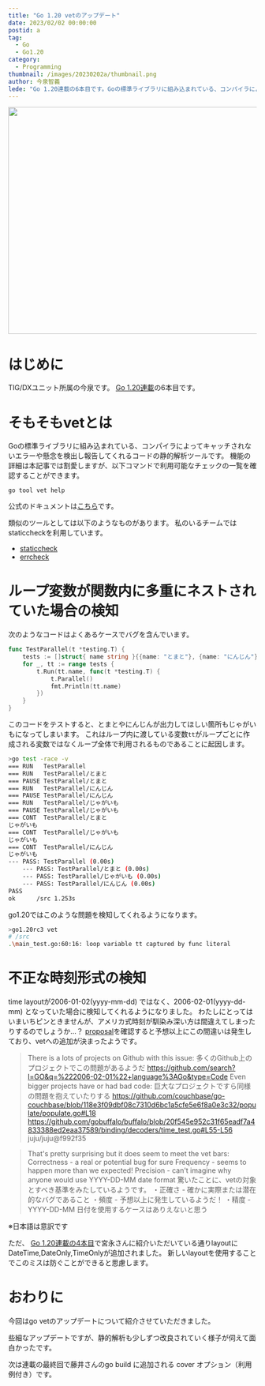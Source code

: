 ```yaml
---
title: "Go 1.20 vetのアップデート"
date: 2023/02/02 00:00:00
postid: a
tag:
  - Go
  - Go1.20
category:
  - Programming
thumbnail: /images/20230202a/thumbnail.png
author: 今泉智義
lede: "Go 1.20連載の6本目です。Goの標準ライブラリに組み込まれている、コンパイラによってキャッチされないエラーや懸念を検出し報告してくれるコードの静的解析ツールです。機能の詳細は本記事では割愛しますが、以下コマンドで利用可能なチェックの一覧を確認することができます。"
---
```

<img src="/images/20230202a/top.png" alt="" width="800" height="460">

# はじめに
TIG/DXユニット所属の今泉です。 [Go 1.20連載](/articles/20230123a/)の6本目です。

# そもそもvetとは
Goの標準ライブラリに組み込まれている、コンパイラによってキャッチされないエラーや懸念を検出し報告してくれるコードの静的解析ツールです。
機能の詳細は本記事では割愛しますが、以下コマンドで利用可能なチェックの一覧を確認することができます。

```go tool vet help```

公式のドキュメントは[こちら](https://pkg.go.dev/cmd/vet)です。

類似のツールとしては以下のようなものがあります。
私のいるチームではstaticcheckを利用しています。
* [staticcheck](https://github.com/dominikh/go-tools)
* [errcheck](https://github.com/kisielk/errcheck)



# ループ変数が関数内に多重にネストされていた場合の検知

次のようなコードはよくあるケースでバグを含んでいます。

```go
func TestParallel(t *testing.T) {
	tests := []struct{ name string }{{name: "とまと"}, {name: "にんじん"}, {name: "じゃがいも"}}
	for _, tt := range tests {
		t.Run(tt.name, func(t *testing.T) {
			t.Parallel()
			fmt.Println(tt.name)
		})
	}
}
```

このコードをテストすると、とまとやにんじんが出力してほしい箇所もじゃがいもになってしまいます。
これはループ内に渡している変数```tt```がループごとに作成される変数ではなくループ全体で利用されるものであることに起因します。

```sh
>go test -race -v
=== RUN   TestParallel
=== RUN   TestParallel/とまと
=== PAUSE TestParallel/とまと
=== RUN   TestParallel/にんじん
=== PAUSE TestParallel/にんじん
=== RUN   TestParallel/じゃがいも
=== PAUSE TestParallel/じゃがいも
=== CONT  TestParallel/とまと
じゃがいも
=== CONT  TestParallel/じゃがいも
じゃがいも
=== CONT  TestParallel/にんじん
じゃがいも
--- PASS: TestParallel (0.00s)
    --- PASS: TestParallel/とまと (0.00s)
    --- PASS: TestParallel/じゃがいも (0.00s)
    --- PASS: TestParallel/にんじん (0.00s)
PASS
ok      /src 1.253s
```

go1.20ではこのような問題を検知してくれるようになります。

```sh
>go1.20rc3 vet
# /src
.\main_test.go:60:16: loop variable tt captured by func literal
```

# 不正な時刻形式の検知
time layoutが2006-01-02(yyyy-mm-dd) ではなく、2006-02-01(yyyy-dd-mm) となっていた場合に検知してくれるようになりました。
わたしにとってはいまいちピンときませんが、アメリカ式時刻が馴染み深い方は間違えてしまったりするのでしょうか...？
[proposal](https://github.com/golang/go/issues/48801)を確認すると予想以上にこの間違いは発生しており、vetへの追加が決まったようです。

>There is a lots of projects on Github with this issue:
>多くのGithub上のプロジェクトでこの問題があるようだ
https://github.com/search?l=GO&q=%222006-02-01%22+language%3AGo&type=Code
>Even bigger projects have or had bad code:
>巨大なプロジェクトですら同様の問題を抱えていたりする
>https://github.com/couchbase/go-couchbase/blob/118e3f09dbf08c7310d6bc1a5cfe5e6f8a0e3c32/populate/populate.go#L18
>https://github.com/gobuffalo/buffalo/blob/20f545e952c31f65eadf7a4833388ed2eaa37589/binding/decoders/time_test.go#L55-L56
juju/juju@f992f35

>That's pretty surprising but it does seem to meet the vet bars:
>Correctness - a real or potential bug for sure
>Frequency - seems to happen more than we expected!
>Precision - can't imagine why anyone would use YYYY-DD-MM date format
>驚いたことに、vetの対象とすべき基準をみたしているようです。
>・正確さ - 確かに実際または潜在的なバグであること
>・頻度   - 予想以上に発生しているようだ！
>・精度   - YYYY-DD-MM 日付を使用するケースはありえないと思う

※日本語は意訳です

ただ、 [Go 1.20連載の4本目](https://future-architect.github.io/articles/20230127a/)で宮永さんに紹介いただいている通りlayoutにDateTime,DateOnly,TimeOnlyが追加されました。
新しいlayoutを使用することでこのミスは防ぐことができると思慮します。

# おわりに

今回はgo vetのアップデートについて紹介させていただきました。

些細なアップデートですが、静的解析も少しずつ改良されていく様子が伺えて面白かったです。

次は連載の最終回で藤井さんのgo build に追加される cover オプション（利用例付き）です。
